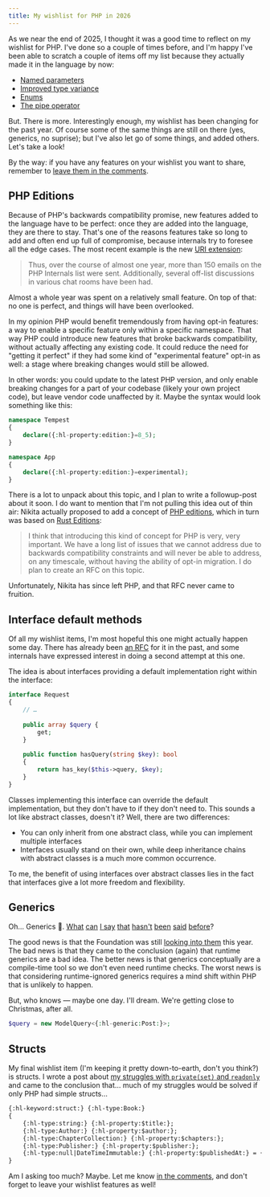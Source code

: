 ```yaml
---
title: My wishlist for PHP in 2026
---
```


As we near the end of 2025, I thought it was a good time to reflect on my wishlist for PHP. I've done so a couple of times before, and I'm happy I've been able to scratch a couple of items off my list because they actually made it in the language by now:

- [Named parameters](/blog/php-8-named-arguments)
- [Improved type variance](/blog/new-in-php-74#improved-type-variance-rfc)
- [Enums](/blog/php-enums)
- [The pipe operator](/blog/pipe-operator-in-php-85)

But. There is more. Interestingly enough, my wishlist has been changing for the past year. Of course some of the same things are still on there (yes, generics, no suprise); but I've also let go of some things, and added others. Let's take a look!

By the way: if you have any features on your wishlist you want to share, remember to [leave them in the comments](#comments).

## PHP Editions

Because of PHP's backwards compatibility promise, new features added to the language have to be perfect: once they are added into the language, they are there to stay. That's one of the reasons features take so long to add and often end up full of compromise, because internals try to foresee all the edge cases. The most recent example is the new [URI extension](https://thephp.foundation/blog/2025/10/10/php-85-uri-extension/#thoughtfully-built-to-last):

> Thus, over the course of almost one year, more than 150 emails on the PHP Internals list were sent. Additionally, several off-list discussions in various chat rooms have been had.

Almost a whole year was spent on a relatively small feature. On top of that: no one is perfect, and things will have been overlooked.

In my opinion PHP would benefit tremendously from having opt-in features: a way to enable a specific feature only within a specific namespace. That way PHP could introduce new features that broke backwards compatibility, without actually affecting any existing code. It could reduce the need for "getting it perfect" if they had some kind of "experimental feature" opt-in as well: a stage where breaking changes would still be allowed. 

In other words: you could update to the latest PHP version, and only enable breaking changes for a part of your codebase (likely your own project code), but leave vendor code unaffected by it. Maybe the syntax would look something like this:

```php
namespace Tempest
{
    declare({:hl-property:edition:}=8_5);
}

namespace App
{
    declare({:hl-property:edition:}=experimental);
}
```

There is a lot to unpack about this topic, and I plan to write a followup-post about it soon. I do want to mention that I'm not pulling this idea out of thin air: Nikita actually proposed to add a concept of [PHP editions](https://externals.io/message/106453#106454), which in turn was based on [Rust Editions](https://doc.rust-lang.org/edition-guide/editions/index.html):

> I think that introducing this kind of concept for PHP is very, very important. We have a long list of issues that we cannot address due to backwards compatibility constraints and will never be able to address, on any timescale, without having the ability of opt-in migration.
> I do plan to create an RFC on this topic.

Unfortunately, Nikita has since left PHP, and that RFC never came to fruition.

## Interface default methods

Of all my wishlist items, I'm most hopeful this one might actually happen some day. There has already been [an RFC](https://wiki.php.net/rfc/interface-default-methods) for it in the past, and some internals have expressed interest in doing a second attempt at this one.

The idea is about interfaces providing a default implementation right within the interface:

```php
interface Request
{
    // …
    
    public array $query {
        get;
    }
    
    public function hasQuery(string $key): bool
    {
        return has_key($this->query, $key);
    }
}
```

Classes implementing this interface can override the default implementation, but they don't have to if they don't need to. This sounds a lot like abstract classes, doesn't it? Well, there are two differences:

- You can only inherit from one abstract class, while you can implement multiple interfaces
- Interfaces usually stand on their own, while deep inheritance chains with abstract classes is a much more common occurrence.

To me, the benefit of using interfaces over abstract classes lies in the fact that interfaces give a lot more freedom and flexibility.

## Generics

Oh… Generics 🥹. [What](/blog/php-generics-and-why-we-need-them) [can](https://www.youtube.com/watch?v=ffhhx5_TUB8) [I say](/blog/generics-in-php-1) [that](/blog/generics-in-php-video) [hasn't](/blog/generics-in-php-2) [been](/blog/generics-in-php-3) [said](/blog/generics-in-php-4) [before](/blog/the-case-for-transpiled-generics)? 

The good news is that the Foundation was still [looking into them](https://thephp.foundation/blog/2024/08/19/state-of-generics-and-collections/) this year. The bad news is that they came to the conclusion (again) that runtime generics are a bad idea. The better news is that generics conceptually are a compile-time tool so we don't even need runtime checks. The worst news is that considering runtime-ignored generics requires a mind shift within PHP that is unlikely to happen. 

But, who knows — maybe one day. I'll dream. We're getting close to Christmas, after all.

```php
$query = new ModelQuery<{:hl-generic:Post:}>;
```

## Structs

My final wishlist item (I'm keeping it pretty down-to-earth, don't you think?) is structs. I wrote a post about [my struggles with `private(set)` and `readonly`](/blog/readonly-or-private-set) and came to the conclusion that… much of my struggles would be solved if only PHP had simple structs…

```txt
{:hl-keyword:struct:} {:hl-type:Book:}
{
    {:hl-type:string:} {:hl-property:$title:};
    {:hl-type:Author:} {:hl-property:$author:};
    {:hl-type:ChapterCollection:} {:hl-property:$chapters:};
    {:hl-type:Publisher:} {:hl-property:$publisher:};
    {:hl-type:null|DateTimeImmutable:} {:hl-property:$publishedAt:} = {:hl-keyword:null:};
}
```

Am I asking too much? Maybe. Let me know [in the comments](#comments), and don't forget to leave your wishlist features as well!